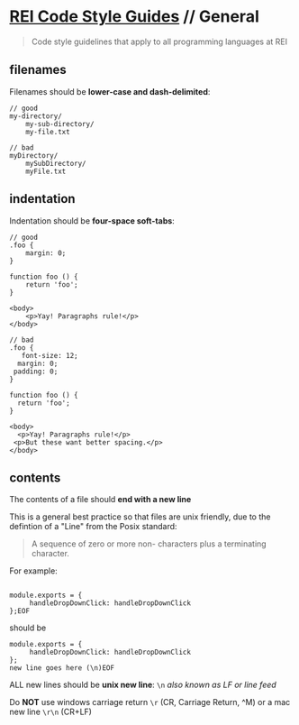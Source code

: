 # [REI Code Style Guides](/README.md) // General

> Code style guidelines that apply to all programming languages at REI

## filenames

Filenames should be **lower-case and dash-delimited**:

```
// good
my-directory/
    my-sub-directory/
    my-file.txt

// bad
myDirectory/
    mySubDirectory/
    myFile.txt
```

## indentation

Indentation should be **four-space soft-tabs**:

```
// good
.foo {
    margin: 0;
}

function foo () {
    return 'foo';
}

<body>
    <p>Yay! Paragraphs rule!</p>
</body>

// bad
.foo {
   font-size: 12;
  margin: 0;
 padding: 0;
}

function foo () {
  return 'foo';
}

<body>
  <p>Yay! Paragraphs rule!</p>
 <p>But these want better spacing.</p>
</body>
```

## contents

The contents of a file should **end with a new line**

This is a general best practice so that files are unix friendly, due to the
defintion of a "Line" from the Posix standard:
> A sequence of zero or more non- <newline> characters plus a terminating <newline> character.

For example:
```

module.exports = {
     handleDropDownClick: handleDropDownClick
};EOF
```

should be

```
module.exports = {
     handleDropDownClick: handleDropDownClick
};
new line goes here (\n)EOF
```


ALL new lines should be **unix new line**: `\n` *also known as LF or line feed*

Do **NOT** use windows carriage return `\r` (CR, Carriage Return, ^M) or a mac new line `\r\n` (CR+LF)

